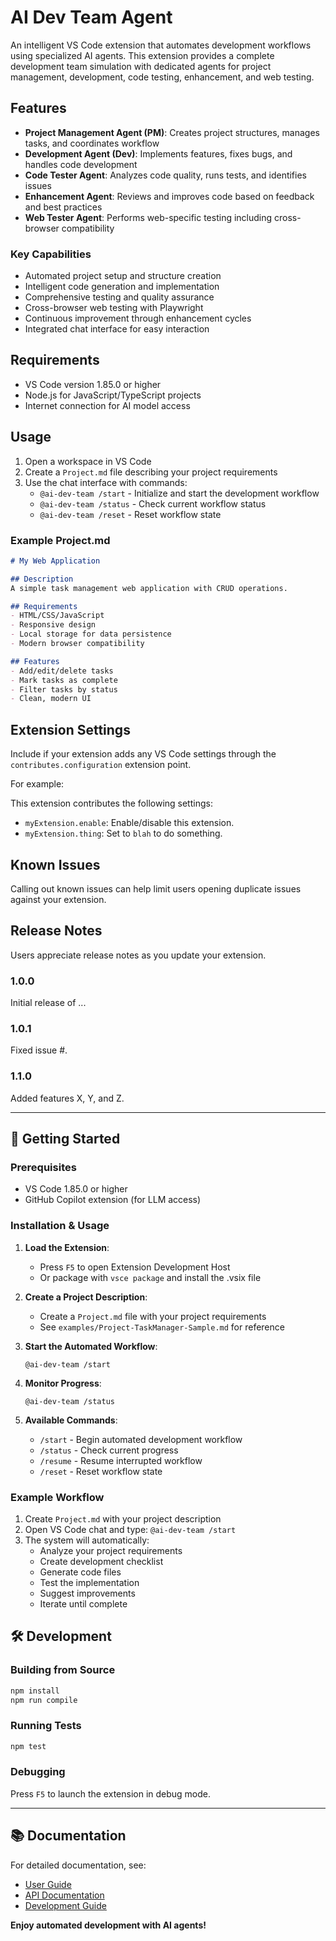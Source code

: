 # AI Dev Team Agent

An intelligent VS Code extension that automates development workflows using specialized AI agents. This extension provides a complete development team simulation with dedicated agents for project management, development, code testing, enhancement, and web testing.

## Features

- **Project Management Agent (PM)**: Creates project structures, manages tasks, and coordinates workflow
- **Development Agent (Dev)**: Implements features, fixes bugs, and handles code development
- **Code Tester Agent**: Analyzes code quality, runs tests, and identifies issues
- **Enhancement Agent**: Reviews and improves code based on feedback and best practices
- **Web Tester Agent**: Performs web-specific testing including cross-browser compatibility

### Key Capabilities

- Automated project setup and structure creation
- Intelligent code generation and implementation
- Comprehensive testing and quality assurance
- Cross-browser web testing with Playwright
- Continuous improvement through enhancement cycles
- Integrated chat interface for easy interaction

## Requirements

- VS Code version 1.85.0 or higher
- Node.js for JavaScript/TypeScript projects
- Internet connection for AI model access

## Usage

1. Open a workspace in VS Code
2. Create a `Project.md` file describing your project requirements
3. Use the chat interface with commands:
   - `@ai-dev-team /start` - Initialize and start the development workflow
   - `@ai-dev-team /status` - Check current workflow status
   - `@ai-dev-team /reset` - Reset workflow state

### Example Project.md

```markdown
# My Web Application

## Description
A simple task management web application with CRUD operations.

## Requirements
- HTML/CSS/JavaScript
- Responsive design
- Local storage for data persistence
- Modern browser compatibility

## Features
- Add/edit/delete tasks
- Mark tasks as complete
- Filter tasks by status
- Clean, modern UI
```

## Extension Settings

Include if your extension adds any VS Code settings through the `contributes.configuration` extension point.

For example:

This extension contributes the following settings:

* `myExtension.enable`: Enable/disable this extension.
* `myExtension.thing`: Set to `blah` to do something.

## Known Issues

Calling out known issues can help limit users opening duplicate issues against your extension.

## Release Notes

Users appreciate release notes as you update your extension.

### 1.0.0

Initial release of ...

### 1.0.1

Fixed issue #.

### 1.1.0

Added features X, Y, and Z.

---

## 🚀 Getting Started

### Prerequisites
- VS Code 1.85.0 or higher
- GitHub Copilot extension (for LLM access)

### Installation & Usage

1. **Load the Extension**:
   - Press `F5` to open Extension Development Host
   - Or package with `vsce package` and install the .vsix file

2. **Create a Project Description**:
   - Create a `Project.md` file with your project requirements
   - See `examples/Project-TaskManager-Sample.md` for reference

3. **Start the Automated Workflow**:
   ```
   @ai-dev-team /start
   ```

4. **Monitor Progress**:
   ```
   @ai-dev-team /status
   ```

5. **Available Commands**:
   - `/start` - Begin automated development workflow
   - `/status` - Check current progress
   - `/resume` - Resume interrupted workflow
   - `/reset` - Reset workflow state

### Example Workflow
1. Create `Project.md` with your project description
2. Open VS Code chat and type: `@ai-dev-team /start`
3. The system will automatically:
   - Analyze your project requirements
   - Create development checklist
   - Generate code files
   - Test the implementation
   - Suggest improvements
   - Iterate until complete

## 🛠️ Development

### Building from Source
```bash
npm install
npm run compile
```

### Running Tests
```bash
npm test
```

### Debugging
Press `F5` to launch the extension in debug mode.

---

## 📚 Documentation

For detailed documentation, see:
- [User Guide](docs/guides/user-guide.md)
- [API Documentation](docs/api/README.md)
- [Development Guide](docs/DEVELOPMENT.md)

**Enjoy automated development with AI agents!**
